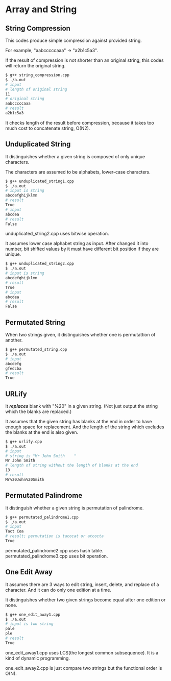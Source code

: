 # Array and String

## String Compression

This codes produce simple compression against provided string.

For example, "aabcccccaaa" -> "a2b1c5a3".

If the result of compression is not shorter than an original string,
this codes will return the original string.

```bash
$ g++ string_compression.cpp
$ ./a.out
# input
# length of original string
11
# original string
aabcccccaaa
# result
a2b1c5a3
```

It checks length of the result before compression, because it takes too much cost to concatenate string, O(N2).

## Unduplicated String

It distinguishes whether a given string is composed of only unique characters.

The characters are assumed to be alphabets, lower-case characters.

```bash
$ g++ unduplicated_string1.cpp
$ ./a.out
# input is string
abcdefghijklmn
# result
True
# input
abcdea
# result
False
```

unduplicated_string2.cpp uses bitwise operation.

It assumes lower case alphabet string as input.
After changed it into number, bit shifted values by it must have different bit position if they are unique.

```bash
$ g++ unduplicated_string2.cpp
$ ./a.out
# input is string
abcdefghijklmn
# result
True
# input
abcdea
# result
False
```

## Permutated String

When two strings given, it distinguishes whether one is permutattion of another.

```bash
$ g++ permutated_string.cpp
$ ./a.out
# input
abcdefg
gfedcba
# result
True
```

## URLify

It **_replaces_** blank with "%20" in a given string.
(Not just output the string which the blanks are replaced.)

It assumes that the given string has blanks at the end in order to have enough space for replacement.
And the length of the string which excludes the blanks at the end is also given.

```bash
$ g++ urlify.cpp
$ ./a.out
# input
# string is "Mr John Smith    "
Mr John Smith
# length of string without the length of blanks at the end
13
# result
Mr%20John%20Smith
```

## Permutated Palindrome

It distinguish whether a given string is permutation of palindrome.

```bash
$ g++ permutated_palindrome1.cpp
$ ./a.out
# input
Tact Coa
# result; permutation is tacocat or atcocta
True
```

permutated_palindrome2.cpp uses hash table.
permutated_palindrome3.cpp uses bit operation.

## One Edit Away

It assumes there are 3 ways to edit string, insert, delete, and replace of a character.
And it can do only one edition at a time.

It distinguishes whether two given strings become equal after one edition or none.

```bash
$ g++ one_edit_away1.cpp
$ ./a.out
# input is two string
pale
ple
# result
True
```

one_edit_away1.cpp uses LCS(the longest common subsequence).
It is a kind of dynamic programming.

one_edit_away2.cpp is just compare two strings but the functional order is O(N).
